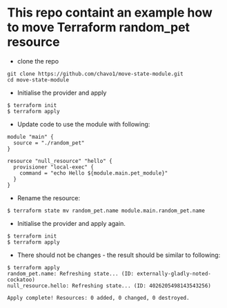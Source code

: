 #  This repo containt an example how to move Terraform random_pet resource

- clone the repo
```
git clone https://github.com/chavo1/move-state-module.git
cd move-state-module
```
- Initialise the provider and apply
```
$ terraform init
$ terraform apply
```
  - Update code to use the module with following:
```
module "main" {
  source = "./random_pet"
}

resource "null_resource" "hello" {
  provisioner "local-exec" {
    command = "echo Hello ${module.main.pet_module}"
  }
}

```
- Rename the resource:
```
$ terraform state mv random_pet.name module.main.random_pet.name
```
- Initialise the provider and apply again.
```
$ terraform init
$ terraform apply
```
- There should not be changes - the result should be similar to following:
```
$ terraform apply
random_pet.name: Refreshing state... (ID: externally-gladly-noted-cockatoo)
null_resource.hello: Refreshing state... (ID: 4026205498143543256)

Apply complete! Resources: 0 added, 0 changed, 0 destroyed.
```
